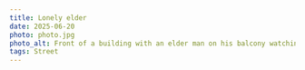 ```yaml
---
title: Lonely elder
date: 2025-06-20
photo: photo.jpg
photo_alt: Front of a building with an elder man on his balcony watching the street below
tags: Street
---
```

